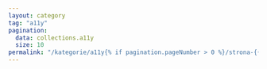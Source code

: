 ```yaml
---
layout: category
tag: "a11y"
pagination:
  data: collections.a11y
  size: 10
permalink: "/kategorie/a11y{% if pagination.pageNumber > 0 %}/strona-{{ pagination.pageNumber | plus: 1}}{% endif %}/index.html"
---
```

